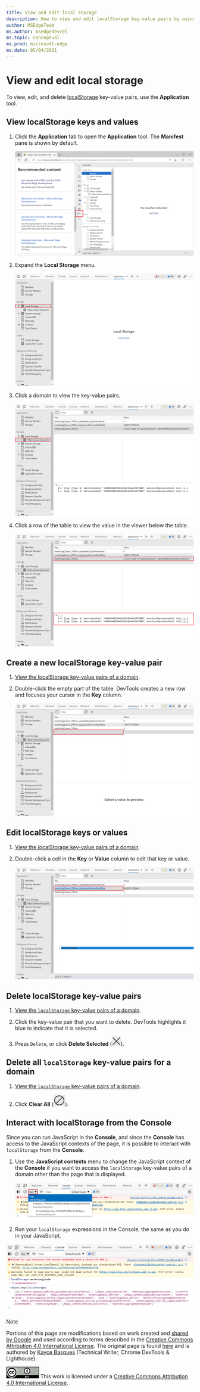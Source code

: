 ```yaml
---
title: View and edit local storage
description: How to view and edit localStorage key-value pairs by using the Local Storage pane and the Console.
author: MSEdgeTeam
ms.author: msedgedevrel
ms.topic: conceptual
ms.prod: microsoft-edge
ms.date: 05/04/2021
---
```

<!-- Copyright Kayce Basques

   Licensed under the Apache License, Version 2.0 (the "License");
   you may not use this file except in compliance with the License.
   You may obtain a copy of the License at

       https://www.apache.org/licenses/LICENSE-2.0

   Unless required by applicable law or agreed to in writing, software
   distributed under the License is distributed on an "AS IS" BASIS,
   WITHOUT WARRANTIES OR CONDITIONS OF ANY KIND, either express or implied.
   See the License for the specific language governing permissions and
   limitations under the License.  -->
# View and edit local storage

To view, edit, and delete [localStorage](https://developer.mozilla.org/docs/Web/API/Window/localStorage) key-value pairs, use the **Application** tool.


<!-- ====================================================================== -->
## View localStorage keys and values

1. Click the **Application** tab to open the **Application** tool.  The **Manifest** pane is shown by default.

   ![The Manifest pane](../media/storage-application-manifest.msft.png)

1. Expand the **Local Storage** menu.

   ![The Local Storage menu](../media/storage-application-local-storage.msft.png)

1. Click a domain to view the key-value pairs.

   ![The localStorage key-value pairs for the https://www.bing.com domain](../media/storage-application-local-storage-view-key-value.msft.png)

1. Click a row of the table to view the value in the viewer below the table.

   ![View the value of the eventLogQueue_Online key](../media/storage-application-local-storage-view-key-value-selected.msft.png)


<!-- ====================================================================== -->
## Create a new localStorage key-value pair

1. [View the localStorage key-value pairs of a domain](#view-localstorage-keys-and-values).

1. Double-click the empty part of the table.  DevTools creates a new row and focuses your cursor in the **Key** column.

   ![The empty part of the table to double-click in order to create a new key-value pair](../media/storage-application-local-storage-new-key-value.msft.png)


<!-- ====================================================================== -->
## Edit localStorage keys or values

1. [View the localStorage key-value pairs of a domain](#view-localstorage-keys-and-values).

1. Double-click a cell in the **Key** or **Value** column to edit that key or value.

   ![Edit a localStorage key](../media/storage-application-local-storage-edit-key-value.msft.png)


<!-- ====================================================================== -->
## Delete localStorage key-value pairs

1. [View the `localStorage` key-value pairs of a domain](#view-localstorage-keys-and-values).

1. Click the key-value pair that you want to delete.  DevTools highlights it blue to indicate that it is selected.

1. Press `Delete`, or click **Delete Selected** (![Delete Selected](../media/delete-icon.msft.png)).


<!-- ====================================================================== -->
## Delete all `localStorage` key-value pairs for a domain

1. [View the `localStorage` key-value pairs of a domain](#view-localstorage-keys-and-values).

1. Click **Clear All** (![Clear All](../media/clear-icon.msft.png)).


<!-- ====================================================================== -->
## Interact with localStorage from the Console

Since you can run JavaScript in the **Console**, and since the **Console** has access to the JavaScript contexts of the page, it is possible to interact with `localStorage` from the **Console**.

1. Use the **JavaScript contexts** menu to change the JavaScript context of the **Console** if you want to access the `localStorage` key-value pairs of a domain other than the page that is displayed.

   ![Change the JavaScript context of the Console](../media/storage-console-local-storage.msft.png)

1. Run your `localStorage` expressions in the Console, the same as you do in your JavaScript.

![Interact with localStorage from the Console](../media/storage-console-local-storage-interaction.png)


<!-- ====================================================================== -->
> [!NOTE]
> Portions of this page are modifications based on work created and [shared by Google](https://developers.google.com/terms/site-policies) and used according to terms described in the [Creative Commons Attribution 4.0 International License](https://creativecommons.org/licenses/by/4.0).
> The original page is found [here](https://developer.chrome.com/docs/devtools/storage/localstorage/) and is authored by [Kayce Basques](https://developers.google.com/web/resources/contributors#kayce-basques) (Technical Writer, Chrome DevTools \& Lighthouse).

[![Creative Commons License](../../media/cc-logo/88x31.png)](https://creativecommons.org/licenses/by/4.0)
This work is licensed under a [Creative Commons Attribution 4.0 International License](https://creativecommons.org/licenses/by/4.0).
